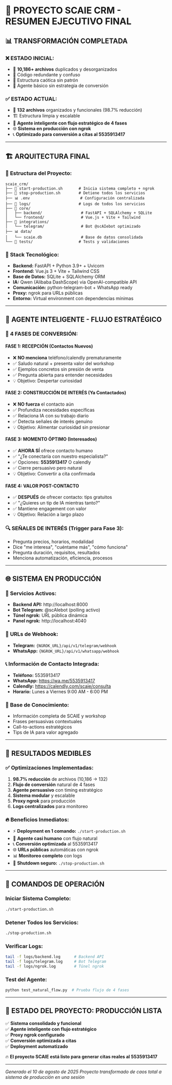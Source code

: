 # 🎯 PROYECTO SCAIE CRM - RESUMEN EJECUTIVO FINAL

## 📊 TRANSFORMACIÓN COMPLETADA

### ❌ **ESTADO INICIAL:**
- 🚨 **10,186+ archivos** duplicados y desorganizados
- 🔄 Código redundante y confuso
- 📂 Estructura caótica sin patrón
- 🤖 Agente básico sin estrategia de conversión

### ✅ **ESTADO ACTUAL:**
- 🎯 **132 archivos** organizados y funcionales (98.7% reducción)
- 🏗️ Estructura limpia y escalable
- 🤖 **Agente inteligente con flujo estratégico de 4 fases**
- 🌐 **Sistema en producción con ngrok**
- 📞 **Optimizado para conversión a citas al 5535913417**

---

## 🏗️ ARQUITECTURA FINAL

### 📁 **Estructura del Proyecto:**
```
scaie_crm/
├── 🎯 start-production.sh       # Inicia sistema completo + ngrok
├── 🛑 stop-production.sh        # Detiene todos los servicios
├── 📊 .env                      # Configuración centralizada
├── 📝 logs/                     # Logs de todos los servicios
├── 🔧 core/
│   ├── backend/                 # FastAPI + SQLAlchemy + SQLite
│   └── frontend/                # Vue.js + Vite + Tailwind
├── 🤖 integrations/
│   └── telegram/                # Bot @scAIebot optimizado
├── 📊 data/
│   └── scaie.db                 # Base de datos consolidada
└── 🧪 tests/                    # Tests y validaciones
```

### 🔧 **Stack Tecnológico:**
- **Backend:** FastAPI + Python 3.9+ + Uvicorn
- **Frontend:** Vue.js 3 + Vite + Tailwind CSS
- **Base de Datos:** SQLite + SQLAlchemy ORM
- **IA:** Qwen (Alibaba DashScope) via OpenAI-compatible API
- **Comunicación:** python-telegram-bot + WhatsApp ready
- **Proxy:** ngrok para URLs públicas
- **Entorno:** Virtual environment con dependencias mínimas

---

## 🤖 AGENTE INTELIGENTE - FLUJO ESTRATÉGICO

### 🎯 **4 FASES DE CONVERSIÓN:**

#### **FASE 1: RECEPCIÓN (Contactos Nuevos)**
- ❌ **NO menciona** teléfono/calendly prematuramente
- ✅ Saludo natural + presenta valor del workshop
- ✅ Ejemplos concretos sin presión de venta
- ✅ Pregunta abierta para entender necesidades
- 💡 Objetivo: Despertar curiosidad

#### **FASE 2: CONSTRUCCIÓN DE INTERÉS (Ya Contactados)**
- ❌ **NO fuerza** el contacto aún
- ✅ Profundiza necesidades específicas
- ✅ Relaciona IA con su trabajo diario
- ✅ Detecta señales de interés genuino
- 💡 Objetivo: Alimentar curiosidad sin presionar

#### **FASE 3: MOMENTO ÓPTIMO (Interesados)**
- ✅ **AHORA SÍ** ofrece contacto humano
- ✅ "¿Te conectaría con nuestro especialista?"
- ✅ Opciones: **5535913417** O calendly
- ✅ Cierre persuasivo pero natural
- 💡 Objetivo: Convertir a cita confirmada

#### **FASE 4: VALOR POST-CONTACTO**
- ✅ **DESPUÉS** de ofrecer contacto: tips gratuitos
- ✅ "¿Quieres un tip de IA mientras tanto?"
- ✅ Mantiene engagement con valor
- 💡 Objetivo: Relación a largo plazo

### 🔍 **SEÑALES DE INTERÉS (Trigger para Fase 3):**
- Pregunta precios, horarios, modalidad
- Dice "me interesa", "cuéntame más", "cómo funciona"
- Pregunta duración, requisitos, resultados
- Menciona automatización, eficiencia, procesos

---

## 🌐 SISTEMA EN PRODUCCIÓN

### 🚀 **Servicios Activos:**
- **Backend API:** http://localhost:8000
- **Bot Telegram:** @scAIebot (polling activo)
- **Túnel ngrok:** URL pública dinámica
- **Panel ngrok:** http://localhost:4040

### 📱 **URLs de Webhook:**
- **Telegram:** `{NGROK_URL}/api/v1/telegram/webhook`
- **WhatsApp:** `{NGROK_URL}/api/v1/whatsapp/webhook`

### 📞 **Información de Contacto Integrada:**
- **Teléfono:** 5535913417
- **WhatsApp:** https://wa.me/5535913417
- **Calendly:** https://calendly.com/scaie/consulta
- **Horario:** Lunes a Viernes 9:00 AM - 6:00 PM

### 💾 **Base de Conocimiento:**
- Información completa de SCAIE y workshop
- Frases persuasivas contextuales
- Call-to-actions estratégicos
- Tips de IA para valor agregado

---

## 🎯 RESULTADOS MEDIBLES

### ✅ **Optimizaciones Implementadas:**
1. **98.7% reducción** de archivos (10,186 → 132)
2. **Flujo de conversión** natural de 4 fases
3. **Agente persuasivo** con timing estratégico
4. **Sistema modular** y escalable
5. **Proxy ngrok** para producción
6. **Logs centralizados** para monitoreo

### 🔥 **Beneficios Inmediatos:**
- ⚡ **Deployment en 1 comando:** `./start-production.sh`
- 🤖 **Agente casi humano** con flujo natural
- 📞 **Conversión optimizada** al 5535913417
- 🌐 **URLs públicas** automáticas con ngrok
- 📊 **Monitoreo completo** con logs
- 🛑 **Shutdown seguro:** `./stop-production.sh`

---

## 🚀 COMANDOS DE OPERACIÓN

### **Iniciar Sistema Completo:**
```bash
./start-production.sh
```

### **Detener Todos los Servicios:**
```bash
./stop-production.sh
```

### **Verificar Logs:**
```bash
tail -f logs/backend.log      # Backend API
tail -f logs/telegram.log     # Bot Telegram
tail -f logs/ngrok.log        # Túnel ngrok
```

### **Test del Agente:**
```bash
python test_natural_flow.py  # Prueba flujo de 4 fases
```

---

## 💯 ESTADO DEL PROYECTO: **PRODUCCIÓN LISTA**

✅ **Sistema consolidado y funcional**  
✅ **Agente inteligente con flujo estratégico**  
✅ **Proxy ngrok configurado**  
✅ **Conversión optimizada a citas**  
✅ **Deployment automatizado**  

🔥 **El proyecto SCAIE está listo para generar citas reales al 5535913417**

---

*Generado el 10 de agosto de 2025*
*Proyecto transformado de caos total a sistema de producción en una sesión*

